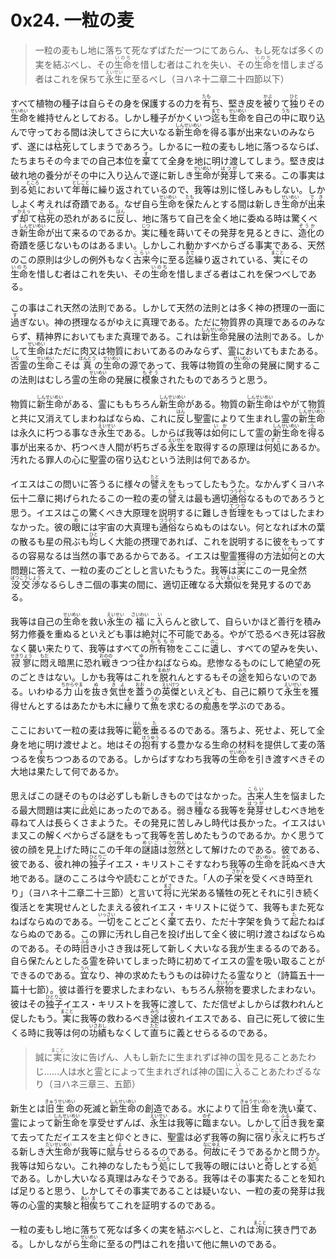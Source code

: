 # 0x24. 一粒の麦

<article>
<section>
<blockquote>
一粒の麦もし地に落ちて死なずばただ一つにてあらん、もし死なば多くの実を結ぶべし、その<ruby><rb>生命</rb><rp>（</rp><rt>いのち</rt><rp>）</rp></ruby>を惜しむ者はこれを失い、その<ruby><rb>生命</rb><rp>（</rp><rt>いのち</rt><rp>）</rp></ruby>を惜しまざる者はこれを保ちて<ruby><rb>永生</rb><rp>（</rp><rt>えいせい</rt><rp>）</rp></ruby>に至るべし（ヨハネ十二章二十四節以下）
</blockquote>

<p class="paragraph">すべて植物の種子は自らその身を保護するの力を<ruby><rb>有</rb><rp>（</rp><rt>たも</rt><rp>）</rp></ruby>ち、堅き皮を<ruby><rb>被</rb><rp>（</rp><rt>かぶ</rt><rp>）</rp></ruby>りて<ruby><rb>独</rb><rp>（</rp><rt>ひと</rt><rp>）</rp></ruby>りその<ruby><rb>生命</rb><rp>（</rp><rt>せいめい</rt><rp>）</rp></ruby>を維持せんとしておる。しかし種子がかくいつ<ruby><rb>迄</rb><rp>（</rp><rt>まで</rt><rp>）</rp></ruby>も<ruby><rb>生命</rb><rp>（</rp><rt>せいめい</rt><rp>）</rp></ruby>を自己の<ruby><rb>中</rb><rp>（</rp><rt>うち</rt><rp>）</rp></ruby>に取り込んで守っておる間は決してさらに大いなる<ruby><rb>新生命</rb><rp>（</rp><rt>しんせいめい</rt><rp>）</rp></ruby>を得る事が出来ないのみならず、遂には<ruby><rb>枯死</rb><rp>（</rp><rt>こし</rt><rp>）</rp></ruby>してしまうであろう。しかるに一粒の麦もし地に落つるならば、たちまちその今までの自己本位を<ruby><rb>棄</rb><rp>（</rp><rt>す</rt><rp>）</rp></ruby>てて全身を地に明け渡してしまう。堅き皮は破れ地の養分がその中に入り込んで遂に新しき<ruby><rb>生命</rb><rp>（</rp><rt>せいめい</rt><rp>）</rp></ruby>が<ruby><rb>発芽</rb><rp>（</rp><rt>はつが</rt><rp>）</rp></ruby>して来る。この事実は到る<ruby><rb>処</rb><rp>（</rp><rt>ところ</rt><rp>）</rp></ruby>において<ruby><rb>年毎</rb><rp>（</rp><rt>としごと</rt><rp>）</rp></ruby>に繰り返されているので、我等は別に怪しみもしない。しかしよく考えれば奇蹟である。なぜ自ら<ruby><rb>生命</rb><rp>（</rp><rt>せいめい</rt><rp>）</rp></ruby>を<ruby><rb>保</rb><rp>（</rp><rt>たも</rt><rp>）</rp></ruby>たんとする間は新しき<ruby><rb>生命</rb><rp>（</rp><rt>せいめい</rt><rp>）</rp></ruby>が<ruby><rb>出来</rb><rp>（</rp><rt>でき</rt><rp>）</rp></ruby>ず<ruby><rb>却</rb><rp>（</rp><rt>かえっ</rt><rp>）</rp></ruby>て<ruby><rb>枯死</rb><rp>（</rp><rt>こし</rt><rp>）</rp></ruby>の恐れがあるに<ruby><rb>反</rb><rp>（</rp><rt>はん</rt><rp>）</rp></ruby>し、地に落ちて自己を全く地に委ぬる時は驚くべき<ruby><rb>新生命</rb><rp>（</rp><rt>しんせいめい</rt><rp>）</rp></ruby>が出て来るのであるか。<ruby><rb>実</rb><rp>（</rp><rt>じつ</rt><rp>）</rp></ruby>に種を蒔いてその発芽を見るときに、<ruby><rb>造化</rb><rp>（</rp><rt>ぞうか</rt><rp>）</rp></ruby>の奇蹟を感じないものはあるまい。しかしこれ動かすべからざる事実である、天然のこの原則は少しの例外もなく<ruby><rb>古来</rb><rp>（</rp><rt>こらい</rt><rp>）</rp></ruby>今に至る<ruby><rb>迄</rb><rp>（</rp><rt>まで</rt><rp>）</rp></ruby>繰り返されている、<ruby><rb>実</rb><rp>（</rp><rt>まこと</rt><rp>）</rp></ruby>にその<ruby><rb>生命</rb><rp>（</rp><rt>いのち</rt><rp>）</rp></ruby>を惜しむ者はこれを失い、その<ruby><rb>生命</rb><rp>（</rp><rt>いのち</rt><rp>）</rp></ruby>を惜しまざる者はこれを保つべしである。</p>

<p class="paragraph">この事はこれ天然の法則である。しかして天然の法則とは多く神の摂理の一面に<ruby><rb>過</rb><rp>（</rp><rt>す</rt><rp>）</rp></ruby>ぎない。神の摂理なるがゆえに真理である。ただに物質界の真理であるのみならず、精神界においてもまた真理である。これは<ruby><rb>新生命</rb><rp>（</rp><rt>しんせいめい</rt><rp>）</rp></ruby>発展の法則である。しかして<ruby><rb>生命</rb><rp>（</rp><rt>せいめい</rt><rp>）</rp></ruby>はただに肉又は物質においてあるのみならず、霊においてもまたある。<ruby><rb>否</rb><rp>（</rp><rt>いな</rt><rp>）</rp></ruby>霊の<ruby><rb>生命</rb><rp>（</rp><rt>せいめい</rt><rp>）</rp></ruby>こそは<ruby><rb>真</rb><rp>（</rp><rt>ほんとう</rt><rp>）</rp></ruby>の<ruby><rb>生命</rb><rp>（</rp><rt>せいめい</rt><rp>）</rp></ruby>の源であって、我等は物質の<ruby><rb>生命</rb><rp>（</rp><rt>せいめい</rt><rp>）</rp></ruby>の発展に関するこの法則はむしろ霊の<ruby><rb>生命</rb><rp>（</rp><rt>せいめい</rt><rp>）</rp></ruby>の発展に<ruby><rb>模象</rb><rp>（</rp><rt>もぞう</rt><rp>）</rp></ruby>されたものであろうと思う。</p>

<p class="paragraph">物質に<ruby><rb>新生命</rb><rp>（</rp><rt>しんせいめい</rt><rp>）</rp></ruby>がある、霊にももちろん<ruby><rb>新生命</rb><rp>（</rp><rt>しんせいめい</rt><rp>）</rp></ruby>がある。物質の<ruby><rb>新生命</rb><rp>（</rp><rt>しんせいめい</rt><rp>）</rp></ruby>はやがて物質と共に又消えてしまわねばならぬ、これに<ruby><rb>反</rb><rp>（</rp><rt>はん</rt><rp>）</rp></ruby>し聖霊によりて生まれし霊の<ruby><rb>新生命</rb><rp>（</rp><rt>しんせいめい</rt><rp>）</rp></ruby>は永久に朽つる事なき<ruby><rb>永生</rb><rp>（</rp><rt>えいせい</rt><rp>）</rp></ruby>である。しからば我等は<ruby><rb>如何</rb><rp>（</rp><rt>いか</rt><rp>）</rp></ruby>にして霊の<ruby><rb>新生命</rb><rp>（</rp><rt>しんせいめい</rt><rp>）</rp></ruby>を<ruby><rb>得</rb><rp>（</rp><rt>う</rt><rp>）</rp></ruby>る事が出来るか、朽つべき人間が朽ちざる<ruby><rb>永生</rb><rp>（</rp><rt>えいせい</rt><rp>）</rp></ruby>を取得するの原理は<ruby><rb>何処</rb><rp>（</rp><rt>いずこ</rt><rp>）</rp></ruby>にあるか。汚れたる罪人の心に聖霊の宿り込むという法則は何であるか。</p>

<p class="paragraph">イエスはこの問いに答うるに様々の<ruby><rb>譬</rb><rp>（</rp><rt>たと</rt><rp>）</rp></ruby>えをもってしたもうた。なかんずくヨハネ伝十二章に掲げられたるこの一粒の麦の<ruby><rb>譬</rb><rp>（</rp><rt>たと</rt><rp>）</rp></ruby>えは最も適切<ruby><rb>通俗</rb><rp>（</rp><rt>つうぞく</rt><rp>）</rp></ruby>なるものであろうと思う。イエスはこの驚くべき大原理を説明するに難しき<ruby><rb>哲理</rb><rp>（</rp><rt>てつり</rt><rp>）</rp></ruby>をもってはしたまわなかった。彼の<ruby><rb>眼</rb><rp>（</rp><rt>め</rt><rp>）</rp></ruby>には宇宙の大真理も<ruby><rb>通俗</rb><rp>（</rp><rt>つうぞく</rt><rp>）</rp></ruby>ならぬものはない。何となれば木の葉の散るも星の飛ぶも<ruby><rb>均</rb><rp>（</rp><rt>ひと</rt><rp>）</rp></ruby>しく大能の摂理であれば、これを説明するに彼をもってするの容易なるは当然の事であるからである。イエスは聖霊獲得の方法<ruby><rb>如何</rb><rp>（</rp><rt>いかん</rt><rp>）</rp></ruby>との大問題に答えて、一粒の麦のごとしと言いたもうた。我等は<ruby><rb>実</rb><rp>（</rp><rt>じつ</rt><rp>）</rp></ruby>にこの一見全然<ruby><rb>没交渉</rb><rp>（</rp><rt>ぼつこうしょう</rt><rp>）</rp></ruby>なるらしき二個の事実の間に、適切正確なる<ruby><rb>大類似</rb><rp>（</rp><rt>だいるいじ</rt><rp>）</rp></ruby>を発見するのである。</p>

<p class="paragraph">我等は自己の<ruby><rb>生命</rb><rp>（</rp><rt>せいめい</rt><rp>）</rp></ruby>を救い<ruby><rb>永生</rb><rp>（</rp><rt>えいせい</rt><rp>）</rp></ruby>の<ruby><rb>福</rb><rp>（</rp><rt>さいわい</rt><rp>）</rp></ruby>に<ruby><rb>入</rb><rp>（</rp><rt>い</rt><rp>）</rp></ruby>らんと欲して、自らいかほど善行を積み努力修養を重ぬるといえども事は絶対に不可能である。やがて恐るべき死は容赦なく襲い来たりて、我等はすべての<ruby><rb>所有物</rb><rp>（</rp><rt>もちもの</rt><rp>）</rp></ruby>をここに<ruby><rb>遺</rb><rp>（</rp><rt>のこ</rt><rp>）</rp></ruby>し、すべての望みを失い、<ruby><rb>寂寥</rb><rp>（</rp><rt>せきりょう</rt><rp>）</rp></ruby>に<ruby><rb>悶</rb><rp>（</rp><rt>もだ</rt><rp>）</rp></ruby>え暗黒に恐れ<ruby><rb>戦</rb><rp>（</rp><rt>おのの</rt><rp>）</rp></ruby>きつつ<ruby><rb>往</rb><rp>（</rp><rt>ゆ</rt><rp>）</rp></ruby>かねばならぬ。悲惨なるものにして絶望の死のごときはない。しかも我等はこれを<ruby><rb>脱</rb><rp>（</rp><rt>まぬが</rt><rp>）</rp></ruby>れんとするもその<ruby><rb>途</rb><rp>（</rp><rt>みち</rt><rp>）</rp></ruby>を知らないのである。いわゆる<ruby><rb>力</rb><rp>（</rp><rt>ちから</rt><rp>）</rp></ruby><ruby><rb>山</rb><rp>（</rp><rt>やま</rt><rp>）</rp></ruby>を<ruby><rb>抜</rb><rp>（</rp><rt>ぬ</rt><rp>）</rp></ruby>き<ruby><rb>気</rb><rp>（</rp><rt>き</rt><rp>）</rp></ruby><ruby><rb>世</rb><rp>（</rp><rt>よ</rt><rp>）</rp></ruby>を<ruby><rb>蓋</rb><rp>（</rp><rt>おお</rt><rp>）</rp></ruby>うの<ruby><rb>英傑</rb><rp>（</rp><rt>えいけつ</rt><rp>）</rp></ruby>といえども、自己に頼りて<ruby><rb>永生</rb><rp>（</rp><rt>えいせい</rt><rp>）</rp></ruby>を獲得せんとするはあたかも木に<ruby><rb>縁</rb><rp>（</rp><rt>よ</rt><rp>）</rp></ruby>りて<ruby><rb>魚</rb><rp>（</rp><rt>うお</rt><rp>）</rp></ruby>を求むるの<ruby><rb>痴愚</rb><rp>（</rp><rt>ちぐ</rt><rp>）</rp></ruby>を学ぶのである。</p>

<p class="paragraph">ここにおいて一粒の麦は我等に<ruby><rb>範</rb><rp>（</rp><rt>はん</rt><rp>）</rp></ruby>を<ruby><rb>垂</rb><rp>（</rp><rt>た</rt><rp>）</rp></ruby>るるのである。落ちよ、死せよ、死して全身を地に明け渡せよと。地はその<ruby><rb>抱有</rb><rp>（</rp><rt>ほうゆう</rt><rp>）</rp></ruby>する豊かなる生命の材料を提供して麦の落つるを<ruby><rb>俟</rb><rp>（</rp><rt>ま</rt><rp>）</rp></ruby>ちつつあるのである。しからばすなわち我等の<ruby><rb>生命</rb><rp>（</rp><rt>せいめい</rt><rp>）</rp></ruby>を引き渡すべきその大地は果たして何であるか。</p>

<p class="paragraph">思えばこの謎そのものは必ずしも新しきものではなかった。<ruby><rb>古来</rb><rp>（</rp><rt>こらい</rt><rp>）</rp></ruby>人生を悩ましたる最大問題は実に<ruby><rb>此処</rb><rp>（</rp><rt>ここ</rt><rp>）</rp></ruby>にあったのである。弱き<ruby><rb>種</rb><rp>（</rp><rt>たね</rt><rp>）</rp></ruby>なる我等を<ruby><rb>発芽</rb><rp>（</rp><rt>はつが</rt><rp>）</rp></ruby>せしむべき地を尋ねて人は長らくさまようた。その発見に苦しみし時代は長かった。イエスはいま又この解くべからざる謎をもって我等を苦しめたもうのであるか。かく思うて彼の顔を見上げた時にこの千年の<ruby><rb>謎語</rb><rp>（</rp><rt>めいご</rt><rp>）</rp></ruby>は<ruby><rb>忽然</rb><rp>（</rp><rt>こつねん</rt><rp>）</rp></ruby>として解けたのである。彼である、彼である、<ruby><rb>彼</rb><rp>（</rp><rt>か</rt><rp>）</rp></ruby>れ神の<ruby><rb>独子</rb><rp>（</rp><rt>ひとりご</rt><rp>）</rp></ruby>イエス・キリストこそすなわち我等の<ruby><rb>生命</rb><rp>（</rp><rt>せいめい</rt><rp>）</rp></ruby>を<ruby><rb>託</rb><rp>（</rp><rt>ゆだ</rt><rp>）</rp></ruby>ぬべき大地である。謎のこころは今や読むことができた。「人の子<ruby><rb>栄</rb><rp>（</rp><rt>さかえ</rt><rp>）</rp></ruby>を受くべき時至れり」（ヨハネ十二章二十三節）と言いて<ruby><rb>将</rb><rp>（</rp><rt>まさ</rt><rp>）</rp></ruby>に光栄ある犠牲の死とそれに引き続く復活とを実現せんとしたまえる<ruby><rb>彼</rb><rp>（</rp><rt>か</rt><rp>）</rp></ruby>れイエス・キリストに従うて、我等もまた死なねばならぬのである。<ruby><rb>一切</rb><rp>（</rp><rt>いっさい</rt><rp>）</rp></ruby>をことごとく<ruby><rb>棄</rb><rp>（</rp><rt>す</rt><rp>）</rp></ruby>て去り、ただ十字架を負うて<ruby><rb>起</rb><rp>（</rp><rt>た</rt><rp>）</rp></ruby>たねばならぬのである。この罪に汚れし自己を投げ出して全く彼に明け渡さねばならぬのである。その時<ruby><rb>旧</rb><rp>（</rp><rt>ふる</rt><rp>）</rp></ruby>き小さき我は死して新しく大いなる我が生まるるのである。自ら保たんとしたる霊を砕いてしまった時に初めてイエスの霊を吸い取ることができるのである。<ruby><rb>宜</rb><rp>（</rp><rt>うべ</rt><rp>）</rp></ruby>なり、神の求めたもうものは砕けたる霊なりと（詩篇五十一篇十七節）。彼は善行を要求したまわない、もちろん<ruby><rb>祭物</rb><rp>（</rp><rt>さいもつ</rt><rp>）</rp></ruby>を要求したまわない。彼はその<ruby><rb>独子</rb><rp>（</rp><rt>ひとりご</rt><rp>）</rp></ruby>イエス・キリストを我等に渡して、ただ信ぜよしからば救われんと促したもう。<ruby><rb>実</rb><rp>（</rp><rt>まこと</rt><rp>）</rp></ruby>に我等の救わるべき<ruby><rb>途</rb><rp>（</rp><rt>みち</rt><rp>）</rp></ruby>は<ruby><rb>彼</rb><rp>（</rp><rt>か</rt><rp>）</rp></ruby>れイエスである、自己に死して彼に生くる時に我等は何の<ruby><rb>功績</rb><rp>（</rp><rt>いさおし</rt><rp>）</rp></ruby>もなくして<ruby><rb>直</rb><rp>（</rp><rt>ただ</rt><rp>）</rp></ruby>ちに義とせらるるのである。</p>

<blockquote>
誠に<ruby><rb>実</rb><rp>（</rp><rt>まこと</rt><rp>）</rp></ruby>に汝に告げん、人もし新たに生まれずば神の国を見ることあたわじ……人は水と霊とによって生まれざれば神の国に<ruby><rb>入</rb><rp>（</rp><rt>い</rt><rp>）</rp></ruby>ることあたわざるなり（ヨハネ三章三、五節）
</blockquote>

<p class="paragraph">新生とは<ruby><rb>旧生命</rb><rp>（</rp><rt>きゅうせいめい</rt><rp>）</rp></ruby>の死滅と<ruby><rb>新生命</rb><rp>（</rp><rt>しんせいめい</rt><rp>）</rp></ruby>の創造である。水によりて<ruby><rb>旧生命</rb><rp>（</rp><rt>きゅうせいめい</rt><rp>）</rp></ruby>を洗い<ruby><rb>棄</rb><rp>（</rp><rt>す</rt><rp>）</rp></ruby>て、霊によって<ruby><rb>新生命</rb><rp>（</rp><rt>しんせいめい</rt><rp>）</rp></ruby>を享受せずんば、<ruby><rb>永生</rb><rp>（</rp><rt>えいせい</rt><rp>）</rp></ruby>は我等に<ruby><rb>臨</rb><rp>（</rp><rt>のぞ</rt><rp>）</rp></ruby>まない。しかして<ruby><rb>旧</rb><rp>（</rp><rt>ふる</rt><rp>）</rp></ruby>き我を棄て去ってただイエスを主と仰ぐときに、聖霊は必ず我等の胸に宿り<ruby><rb>永</rb><rp>（</rp><rt>とこし</rt><rp>）</rp></ruby>えに朽ちざる新しき<ruby><rb>大生命</rb><rp>（</rp><rt>だいせいめい</rt><rp>）</rp></ruby>が我等に<ruby><rb>賦与</rb><rp>（</rp><rt>ふよ</rt><rp>）</rp></ruby>せらるるのである。<ruby><rb>何故</rb><rp>（</rp><rt>なにゆえ</rt><rp>）</rp></ruby>にそうであるかと問うか。我等は知らない。これ神のなしたもう<ruby><rb>処</rb><rp>（</rp><rt>ところ</rt><rp>）</rp></ruby>にして我等の眼にはいと<ruby><rb>奇</rb><rp>（</rp><rt>あや</rt><rp>）</rp></ruby>しとする<ruby><rb>処</rb><rp>（</rp><rt>ところ</rt><rp>）</rp></ruby>である。しかし大いなる真理はみなそうである。我等はその事実たることを知れば足りると思う、しかしてその事実であることは疑いない、一粒の麦の発芽は我等の心霊的実験と<ruby><rb>相</rb><rp>（</rp><rt>あい</rt><rp>）</rp></ruby><ruby><rb>俟</rb><rp>（</rp><rt>ま</rt><rp>）</rp></ruby>ちてこれを証明するのである。</p>

<p class="paragraph">一粒の麦もし地に落ちて死なば多くの実を結ぶべしと、これは<ruby><rb>洵</rb><rp>（</rp><rt>まこと</rt><rp>）</rp></ruby>に狭き門である。しかしながら<ruby><rb>生命</rb><rp>（</rp><rt>せいめい</rt><rp>）</rp></ruby>に至るの門はこれを<ruby><rb>措</rb><rp>（</rp><rt>お</rt><rp>）</rp></ruby>いて他に無いのである。</p>
</section></article>